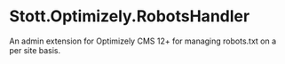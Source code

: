 # Stott.Optimizely.RobotsHandler
An admin extension for Optimizely CMS 12+ for managing robots.txt on a per site basis.
